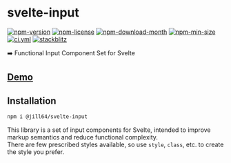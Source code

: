 <!----- BEGIN GHOST DOCS HEADER ----->

# svelte-input

[![npm-version](https://img.shields.io/npm/v/@jill64/svelte-input)](https://npmjs.com/package/@jill64/svelte-input) [![npm-license](https://img.shields.io/npm/l/@jill64/svelte-input)](https://npmjs.com/package/@jill64/svelte-input) [![npm-download-month](https://img.shields.io/npm/dm/@jill64/svelte-input)](https://npmjs.com/package/@jill64/svelte-input) [![npm-min-size](https://img.shields.io/bundlephobia/min/@jill64/svelte-input)](https://npmjs.com/package/@jill64/svelte-input) [![ci.yml](https://github.com/jill64/svelte-input/actions/workflows/ci.yml/badge.svg)](https://github.com/jill64/svelte-input/actions/workflows/ci.yml) [![stackblitz](https://img.shields.io/badge/StackBlitz-jill64--svelte--input-dodgerblue)](https://stackblitz.com/edit/jill64-svelte-input?file=src%2Froutes%2FDemo.svelte)

➡️ Functional Input Component Set for Svelte

## [Demo](https://stackblitz.com/edit/jill64-svelte-input?file=src%2Froutes%2FDemo.svelte)

## Installation

```sh
npm i @jill64/svelte-input
```

<!----- END GHOST DOCS HEADER ----->

This library is a set of input components for Svelte, intended to improve markup semantics and reduce functional complexity.  
There are few prescribed styles available, so use `style`, `class`, etc. to create the style you prefer.
